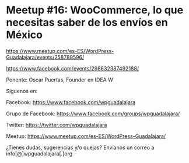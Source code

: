 # Meetup #16: WooCommerce, lo que necesitas saber de los envíos en México

https://www.meetup.com/es-ES/WordPress-Guadalajara/events/258789596/

https://www.facebook.com/events/298632387492188/

Ponente: Oscar Puertas, Founder en IDEA W

Síguenos en:

Facebook: https://www.facebook.com/wpguadalajara

Grupo de Facebook: https://www.facebook.com/groups/wpguadalajara/

Twitter: https://twitter.com/wpguadalajara

Meetup: https://www.meetup.com/es-ES/WordPress-Guadalajara/


¿Tienes dudas, sugerencias y/o quejas? Envíanos un correo a info[@]wpguadalajara[.]org
